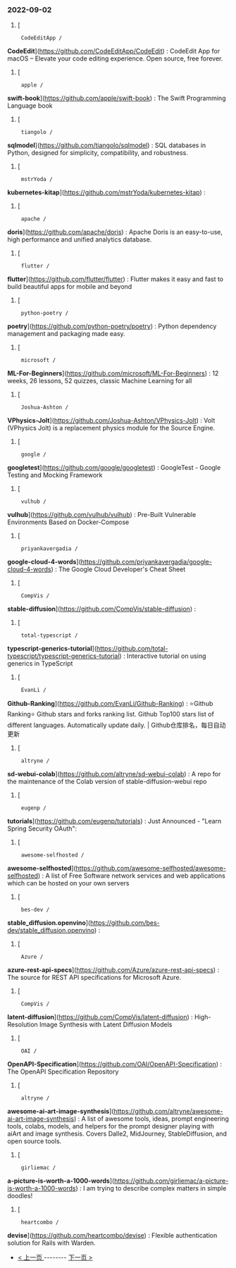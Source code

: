 ### 2022-09-02 
1. [
    

        CodeEditApp /
**CodeEdit**](https://github.com/CodeEditApp/CodeEdit) : CodeEdit App for macOS – Elevate your code editing experience. Open source, free forever.
1. [
    

        apple /
**swift-book**](https://github.com/apple/swift-book) : The Swift Programming Language book
1. [
    

        tiangolo /
**sqlmodel**](https://github.com/tiangolo/sqlmodel) : SQL databases in Python, designed for simplicity, compatibility, and robustness.
1. [
    

        mstrYoda /
**kubernetes-kitap**](https://github.com/mstrYoda/kubernetes-kitap) : 
1. [
    

        apache /
**doris**](https://github.com/apache/doris) : Apache Doris is an easy-to-use, high performance and unified analytics database.
1. [
    

        flutter /
**flutter**](https://github.com/flutter/flutter) : Flutter makes it easy and fast to build beautiful apps for mobile and beyond
1. [
    

        python-poetry /
**poetry**](https://github.com/python-poetry/poetry) : Python dependency management and packaging made easy.
1. [
    

        microsoft /
**ML-For-Beginners**](https://github.com/microsoft/ML-For-Beginners) : 12 weeks, 26 lessons, 52 quizzes, classic Machine Learning for all
1. [
    

        Joshua-Ashton /
**VPhysics-Jolt**](https://github.com/Joshua-Ashton/VPhysics-Jolt) : Volt (VPhysics Jolt) is a replacement physics module for the Source Engine.
1. [
    

        google /
**googletest**](https://github.com/google/googletest) : GoogleTest - Google Testing and Mocking Framework
1. [
    

        vulhub /
**vulhub**](https://github.com/vulhub/vulhub) : Pre-Built Vulnerable Environments Based on Docker-Compose
1. [
    

        priyankavergadia /
**google-cloud-4-words**](https://github.com/priyankavergadia/google-cloud-4-words) : The Google Cloud Developer's Cheat Sheet
1. [
    

        CompVis /
**stable-diffusion**](https://github.com/CompVis/stable-diffusion) : 
1. [
    

        total-typescript /
**typescript-generics-tutorial**](https://github.com/total-typescript/typescript-generics-tutorial) : Interactive tutorial on using generics in TypeScript
1. [
    

        EvanLi /
**Github-Ranking**](https://github.com/EvanLi/Github-Ranking) : ⭐Github Ranking⭐ Github stars and forks ranking list. Github Top100 stars list of different languages. Automatically update daily. | Github仓库排名，每日自动更新
1. [
    

        altryne /
**sd-webui-colab**](https://github.com/altryne/sd-webui-colab) : A repo for the maintenance of the Colab version of stable-diffusion-webui repo
1. [
    

        eugenp /
**tutorials**](https://github.com/eugenp/tutorials) : Just Announced - "Learn Spring Security OAuth":
1. [
    

        awesome-selfhosted /
**awesome-selfhosted**](https://github.com/awesome-selfhosted/awesome-selfhosted) : A list of Free Software network services and web applications which can be hosted on your own servers
1. [
    

        bes-dev /
**stable_diffusion.openvino**](https://github.com/bes-dev/stable_diffusion.openvino) : 
1. [
    

        Azure /
**azure-rest-api-specs**](https://github.com/Azure/azure-rest-api-specs) : The source for REST API specifications for Microsoft Azure.
1. [
    

        CompVis /
**latent-diffusion**](https://github.com/CompVis/latent-diffusion) : High-Resolution Image Synthesis with Latent Diffusion Models
1. [
    

        OAI /
**OpenAPI-Specification**](https://github.com/OAI/OpenAPI-Specification) : The OpenAPI Specification Repository
1. [
    

        altryne /
**awesome-ai-art-image-synthesis**](https://github.com/altryne/awesome-ai-art-image-synthesis) : A list of awesome tools, ideas, prompt engineering tools, colabs, models, and helpers for the prompt designer playing with aiArt and image synthesis. Covers Dalle2, MidJourney, StableDiffusion, and open source tools.
1. [
    

        girliemac /
**a-picture-is-worth-a-1000-words**](https://github.com/girliemac/a-picture-is-worth-a-1000-words) : I am trying to describe complex matters in simple doodles!
1. [
    

        heartcombo /
**devise**](https://github.com/heartcombo/devise) : Flexible authentication solution for Rails with Warden. 

- [ < 上一页 ](https://github.com/able8/github-trending-daily-record/blob/master/2022-09-01.md) -------- [ 下一页 > ](https://github.com/able8/github-trending-daily-record/blob/master/2022-09-03.md)
